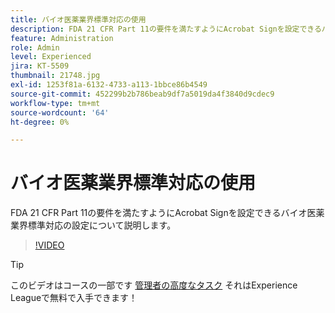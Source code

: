 ```yaml
---
title: バイオ医薬業界標準対応の使用
description: FDA 21 CFR Part 11の要件を満たすようにAcrobat Signを設定できるバイオ医薬業界標準対応ツールについて説明します
feature: Administration
role: Admin
level: Experienced
jira: KT-5509
thumbnail: 21748.jpg
exl-id: 1253f81a-6132-4733-a113-1bbce86b4549
source-git-commit: 452299b2b786beab9df7a5019da4f3840d9cdec9
workflow-type: tm+mt
source-wordcount: '64'
ht-degree: 0%

---
```


# バイオ医薬業界標準対応の使用

FDA 21 CFR Part 11の要件を満たすようにAcrobat Signを設定できるバイオ医薬業界標準対応の設定について説明します。

>[!VIDEO](https://video.tv.adobe.com/v/21748?quality=12&learn=on&hidetitle=true)

>[!TIP]
>
>このビデオはコースの一部です [管理者の高度なタスク](https://experienceleague.adobe.com/?recommended=Sign-A-1-2020.1) それはExperience Leagueで無料で入手できます！
